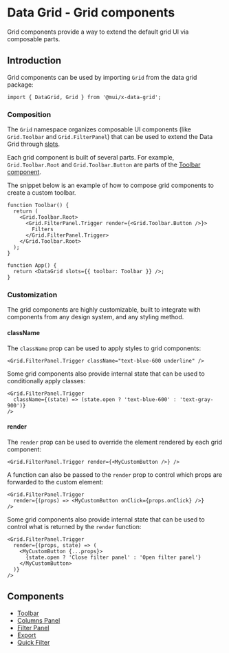 # Data Grid - Grid components

<p class="description">Grid components provide a way to extend the default grid UI via composable parts.</p>

## Introduction

Grid components can be used by importing `Grid` from the data grid package:

```tsx
import { DataGrid, Grid } from '@mui/x-data-grid';
```

### Composition

The `Grid` namespace organizes composable UI components (like `Grid.Toolbar` and `Grid.FilterPanel`) that can be used to extend the Data Grid through [slots](/x/react-data-grid/components/).

Each grid component is built of several parts. For example, `Grid.Toolbar.Root` and `Grid.Toolbar.Button` are parts of the [Toolbar component](/x/react-data-grid/components/toolbar/).

The snippet below is an example of how to compose grid components to create a custom toolbar.

```tsx
function Toolbar() {
  return (
    <Grid.Toolbar.Root>
      <Grid.FilterPanel.Trigger render={<Grid.Toolbar.Button />}>
        Filters
      </Grid.FilterPanel.Trigger>
    </Grid.Toolbar.Root>
  );
}

function App() {
  return <DataGrid slots={{ toolbar: Toolbar }} />;
}
```

### Customization

The grid components are highly customizable, built to integrate with components from any design system, and any styling method.

#### className

The `className` prop can be used to apply styles to grid components:

```tsx
<Grid.FilterPanel.Trigger className="text-blue-600 underline" />
```

Some grid components also provide internal state that can be used to conditionally apply classes:

```tsx
<Grid.FilterPanel.Trigger
  className={(state) => (state.open ? 'text-blue-600' : 'text-gray-900')}
/>
```

#### render

The `render` prop can be used to override the element rendered by each grid component:

```tsx
<Grid.FilterPanel.Trigger render={<MyCustomButton />} />
```

A function can also be passed to the `render` prop to control which props are forwarded to the custom element:

```tsx
<Grid.FilterPanel.Trigger
  render={(props) => <MyCustomButton onClick={props.onClick} />}
/>
```

Some grid components also provide internal state that can be used to control what is returned by the `render` function:

```tsx
<Grid.FilterPanel.Trigger
  render={(props, state) => (
    <MyCustomButton {...props}>
      {state.open ? 'Close filter panel' : 'Open filter panel'}
    </MyCustomButton>
  )}
/>
```

## Components

- [Toolbar](/x/react-data-grid/components/toolbar/)
- [Columns Panel](/x/react-data-grid/components/columns-panel/)
- [Filter Panel](/x/react-data-grid/components/filter-panel/)
- [Export](/x/react-data-grid/components/export/)
- [Quick Filter](/x/react-data-grid/components/quick-filter/)
